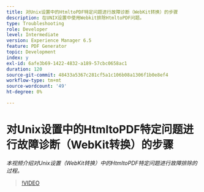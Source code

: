 ```yaml
---
title: 对Unix设置中的HtmltoPDF特定问题进行故障诊断（WebKit转换）的步骤
description: 在UNIX设置中使用Webkit排除HtmltoPDF问题。
type: Troubleshooting
role: Developer
level: Intermediate
version: Experience Manager 6.5
feature: PDF Generator
topic: Development
index: y
exl-id: 6afe3b69-1422-4832-a189-57cbc0658ac1
duration: 120
source-git-commit: 48433a5367c281cf5a1c106b08a1306f1b0e8ef4
workflow-type: tm+mt
source-wordcount: '49'
ht-degree: 0%

---
```


# 对Unix设置中的HtmltoPDF特定问题进行故障诊断（WebKit转换）的步骤

*本视频介绍对Unix设置（WebKit转换）中的HtmltoPDF特定问题进行故障排除的过程。*

>[!VIDEO](https://video.tv.adobe.com/v/3417639?quality=12&learn=on&captions=chi_hans)

